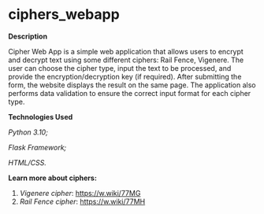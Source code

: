 # ciphers_webapp
**Description**

Cipher Web App is a simple web application that allows users to encrypt and decrypt text using some different ciphers: Rail Fence, Vigenere. The user can choose the cipher type, input the text to be processed, and provide the encryption/decryption key (if required). After submitting the form, the website displays the result on the same page. The application also performs data validation to ensure the correct input format for each cipher type.

**Technologies Used**

*Python 3.10;*

*Flask Framework;*

*HTML/CSS.*

**Learn more about ciphers:**
1. *Vigenere cipher*: https://w.wiki/77MG
2. *Rail Fence cipher*: https://w.wiki/77MH

